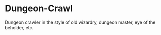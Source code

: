 # Dungeon-Crawl
 Dungeon crawler in the style of old wizardry, dungeon master, eye of the beholder, etc.
